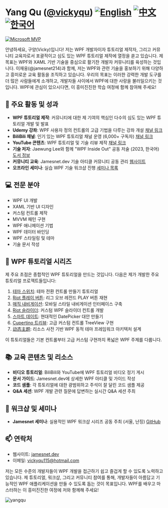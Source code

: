 # Yang Qu ([@vickyqu](https://github.com/vickyqu)) [![English](https://img.shields.io/badge/README.md-English-blue.svg)](README.md) [![中文](https://img.shields.io/badge/README.md-中文-red.svg)](README.zh-CN.md) [![한국어](https://img.shields.io/badge/README.md-한국어-green.svg)](README.ko.md)

[![Microsoft MVP](https://img.shields.io/badge/Microsoft%20MVP-Windows%20Development-blue)](https://mvp.microsoft.com/en-US/MVP/profile/ca186d6d-b3c7-428b-aab1-9479a4145041)

안녕하세요, 구양(Vicky)입니다!
저는 WPF 개발자이자 튜토리얼 제작자, 그리고 커뮤니티 교육자로서 포괄적이고 심도 있는 WPF 튜토리얼 제작에 열정을 쏟고 있습니다. 제 목표는 WPF와 XAML 기반 기술을 중심으로 활기찬 개발자 커뮤니티를 육성하는 것입니다.
이재웅(@jamesnet214)과 함께, 저는 WPF와 관련 기술을 홍보하기 위해 다양하고 흥미로운 교육 활동을 조직하고 있습니다. 우리의 목표는 이러한 강력한 개발 도구를 더 많은 사람들에게 소개하고, 개발자들 사이에서 WPF에 대한 사랑을 불러일으키는 것입니다.
WPF에 관심이 있으시다면, 이 흥미진진한 학습 여정에 함께 참여해 주세요!

## 🚀 주요 활동 및 성과

- **WPF 튜토리얼 제작**: 커뮤니티에 대한 제 기여의 핵심인 다수의 심도 있는 WPF 튜토리얼 개발 및 발표
- **Udemy 강좌**: WPF 사용자 정의 컨트롤의 고급 기법을 다루는 강좌 개설 [채널 링크](https://www.udemy.com/course/advanced-wpf-customcontrol-design-techniques/?referralCode=88A6FFEA9F78935ABC76)
- **BiliBili 채널**: 인기 있는 WPF 튜토리얼 채널 운영 (6,000+ 구독자) [채널 링크](https://bit.ly/3SkYutn)
- **YouTube 콘텐츠**: WPF 튜토리얼 및 기술 리뷰 제작 [채널 링크](
https://www.udemy.com/course/advanced-wpf-customcontrol-design-techniques/?referralCode=88A6FFEA9F78935ABC76)
- **기술 저자**: Jaewung Lee와 함께 "WPF Inside Out" 공동 저술 (2023, 한국어) [도서 정보](https://bit.ly/4cWqjjQ)
- **커뮤니티 교육**: Jamesnet.dev 기술 아티클 커뮤니티 공동 관리 [웹사이트](https://jamesnet.dev)
- **오프라인 세미나**: 실습 WPF 기술 워크샵 진행 [세미나 목록](https://bit.ly/4bWk3az)

## 💻 전문 분야

- WPF UI 개발
- XAML 기반 UI 디자인
- 커스텀 컨트롤 제작
- MVVM 패턴 구현
- WPF 애니메이션 기법
- WPF 데이터 바인딩
- WPF 스타일링 및 테마
- 기술 문서 작성

## 🌟 WPF 튜토리얼 시리즈

제 주요 초점은 종합적인 WPF 튜토리얼을 만드는 것입니다. 다음은 제가 개발한 주요 튜토리얼 프로젝트들입니다:

1. [테마 스위치](https://github.com/jamesnetgroup/themeswitch): 테마 전환 컨트롤 만들기 튜토리얼
2. [Riot 플레이 버튼](https://github.com/jamesnetgroup/riotplaybutton): 리그 오브 레전드 PLAY 버튼 재현
3. [매직 내비게이션](https://github.com/jamesnetgroup/navigationbar): 모바일 스타일 내비게이션 인터페이스 구축
4. [Riot 슬라이더](https://github.com/jamesnetgroup/riotslider): 커스텀 WPF 슬라이더 컨트롤 개발
5. [스마트 데이트](https://github.com/jamesnetgroup/smartdate): 현대적인 DatePicker 대안 만들기
6. [Cupertino 트리뷰](https://github.com/jamesnetgroup/cupertino-treeview): 고급 커스텀 컨트롤 TreeView 구현
7. [动态主题](https://github.com/JamesnetGroup/dynamic-theme): 리소스 사전 기반 WPF 동적 테마 프레임워크 아키텍처 설계

이 튜토리얼들은 기본 컨트롤부터 고급 커스텀 구현까지 폭넓은 WPF 주제를 다룹니다.

## 📚 교육 콘텐츠 및 리소스

- **비디오 튜토리얼**: BiliBili와 YouTube에 WPF 튜토리얼 비디오 정기 게시
- **문서 가이드**: Jamesnet.dev에 상세한 WPF 아티클 및 가이드 작성
- **코드 샘플**: 각 튜토리얼에 대한 광범위하고 주석이 잘 달린 코드 샘플 제공
- **Q&A 세션**: WPF 개발 관련 질문에 답변하는 실시간 Q&A 세션 주최

## 🎤 워크샵 및 세미나

- **Jamesnet 세미나**: 실용적인 WPF 워크샵 시리즈 공동 주최 (서울, 난징) [GitHub](https://github.com/jamesnet214/wpf)

## 📫 연락처

- 웹사이트: [jamesnet.dev](https://jamesnet.dev)
- 이메일: vickyqu115@hotmail.com

저는 모든 수준의 개발자들이 WPF 개발을 접근하기 쉽고 즐겁게 할 수 있도록 노력하고 있습니다. 제 튜토리얼, 워크샵, 그리고 커뮤니티 참여를 통해, 개발자들이 아름답고 기능적인 WPF 애플리케이션을 만들 수 있도록 돕는 것이 목표입니다. WPF를 배우고 마스터하는 이 흥미진진한 여정에 저와 함께해 주세요!

<img src="https://komarev.com/ghpvc/?username=vickyqu" alt="yangqu"/>
